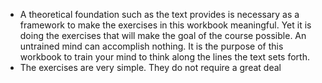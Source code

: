 - A theoretical foundation such as the text provides is necessary as a framework to make the exercises in this workbook meaningful. Yet it is doing the exercises that will make the goal of the course possible. An untrained mind can accomplish nothing. It is the purpose of this workbook to train your mind to think along the lines the text sets forth.
- The exercises are very simple. They do not require a great deal